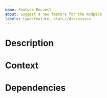 ```yaml
---
name: Feature Request
about: Suggest a new feature for the modpack
labels: type/feature, status/discussion
---
```

<!-- Provide a general summary of the issue in the Title above -->

# Description
<!-- A clear and concise description of what the feature is. -->

# Context
<!-- Why should we add this feature? -->

# Dependencies
<!-- Any known dependencies for the feature, e.g. a mod -->
